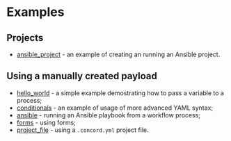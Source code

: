 # Examples

## Projects

* [ansible_project](ansible_project) - an example of creating an running an Ansible project.

## Using a manually created payload

* [hello_world](hello_world) - a simple example demostrating how to pass a variable to a process;
* [conditionals](conditionals) - an example of usage of more advanced YAML syntax;
* [ansible](ansible) - running an Ansible playbook from a workflow process;
* [forms](forms) - using forms;
* [project_file](project_file) - using a `.concord.yml` project file.
